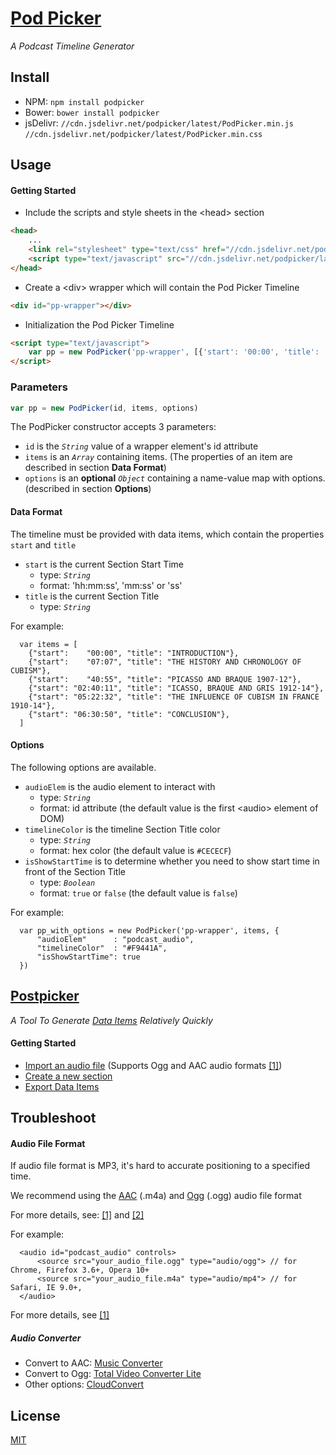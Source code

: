 # [Pod Picker](https://robermac.github.io/PodPicker)

*A Podcast Timeline Generator*

## Install
  - NPM: `npm install podpicker`
  - Bower: `bower install podpicker`
  - jsDelivr: `//cdn.jsdelivr.net/podpicker/latest/PodPicker.min.js` `//cdn.jsdelivr.net/podpicker/latest/PodPicker.min.css`

## Usage
#### Getting Started
- Include the scripts and style sheets in the \<head\> section
```html
<head>
    ...
    <link rel="stylesheet" type="text/css" href="//cdn.jsdelivr.net/podpicker/latest/PodPicker.min.css">
    <script type="text/javascript" src="//cdn.jsdelivr.net/podpicker/latest/PodPicker.min.js"></script>
</head>
```

- Create a \<div\> wrapper which will contain the Pod Picker Timeline
```html
<div id="pp-wrapper"></div>
```

- Initialization the Pod Picker Timeline
```html
<script type="text/javascript">
    var pp = new PodPicker('pp-wrapper', [{'start': '00:00', 'title': 'INTRODUCTION'}]) // described in the following
</script>
```

### Parameters
```js
var pp = new PodPicker(id, items, options)
```
The PodPicker constructor accepts 3 parameters:
- `id` is the *`String`* value of a wrapper element's id attribute
- `items` is an *`Array`* containing items. (The properties of an item are described in section **Data Format**)
- `options` is an **optional** *`Object`* containing a name-value map with options. (described in section **Options**)

#### Data Format
The timeline must be provided with data items, which contain the properties `start` and `title`
  - `start` is the current Section Start Time
    - type: *`String`*
    - format: 'hh:mm:ss', 'mm:ss' or 'ss'
  - `title` is the current Section Title
    - type: *`String`*

For example:
```
  var items = [
    {"start":    "00:00", "title": "INTRODUCTION"},
    {"start":    "07:07", "title": "THE HISTORY AND CHRONOLOGY OF CUBISM"},
    {"start":    "40:55", "title": "PICASSO AND BRAQUE 1907-12"},
    {"start": "02:40:11", "title": "ICASSO, BRAQUE AND GRIS 1912-14"},
    {"start": "05:22:32", "title": "THE INFLUENCE OF CUBISM IN FRANCE 1910-14"},
    {"start": "06:30:50", "title": "CONCLUSION"},
  ]
```

#### Options
The following options are available.
  - `audioElem` is the audio element to interact with
    - type: *`String`*
    - format: id attribute (the default value is the first \<audio\> element of DOM) 
  - `timelineColor` is the timeline Section Title color
    - type: *`String`*
    - format: hex color (the default value is `#CECECF`)
  - `isShowStartTime` is to determine whether you need to show start time in front of the Section Title
    - type: *`Boolean`*
    - format: `true` or `false` (the default value is `false`)

For example:
```
  var pp_with_options = new PodPicker('pp-wrapper', items, {
      "audioElem"      : "podcast_audio",
      "timelineColor"  : "#F9441A",
      "isShowStartTime": true
  })
```

## [Postpicker](https://robermac.github.io/PodPicker/#!/postpicker)
*A Tool To Generate [Data Items](https://github.com/RoberMac/PodPicker#data-format) Relatively Quickly*
#### Getting Started
- [Import an audio file](https://raw.githubusercontent.com/RoberMac/PodPicker/master/img/step-1.gif) (Supports Ogg and AAC audio formats [\[1\]](https://github.com/RoberMac/PodPicker#troubleshoot))
- [Create a new section](https://raw.githubusercontent.com/RoberMac/PodPicker/master/img/step-2.gif)
- [Export Data Items](https://raw.githubusercontent.com/RoberMac/PodPicker/master/img/step-3.gif)

## Troubleshoot
#### Audio File Format
If audio file format is MP3, it's hard to accurate positioning to a specified time.

We recommend using the [AAC](https://www.wikiwand.com/en/Advanced_Audio_Coding) (.m4a) and [Ogg](https://www.wikiwand.com/en/Ogg) (.ogg) audio file format

For more details, see: [\[1\]](http://forums.codescript.in/javascript/html5-audio-currenttime-attribute-inaccurate-27606.html) and [\[2\]](https://jsfiddle.net/yp3o8cyw/2/)

For example:
```
  <audio id="podcast_audio" controls>
      <source src="your_audio_file.ogg" type="audio/ogg"> // for Chrome, Firefox 3.6+, Opera 10+
      <source src="your_audio_file.m4a" type="audio/mp4"> // for Safari, IE 9.0+, 
  </audio>
```
For more details, see [\[1\]](https://developer.mozilla.org/en-US/docs/Web/HTML/Supported_media_formats#Browser_compatibility)

##### Audio Converter
  - Convert to AAC: [Music Converter](https://itunes.apple.com/cn/app/music-converter/id468990728?l=en&mt=12)
  - Convert to Ogg: [Total Video Converter Lite](https://itunes.apple.com/cn/app/total-video-converter-lite/id520374433?l=en&mt=12)
  - Other options: [CloudConvert](https://cloudconvert.com)

## License
[MIT](https://github.com/RoberMac/PodPicker/blob/master/LICENSE)
